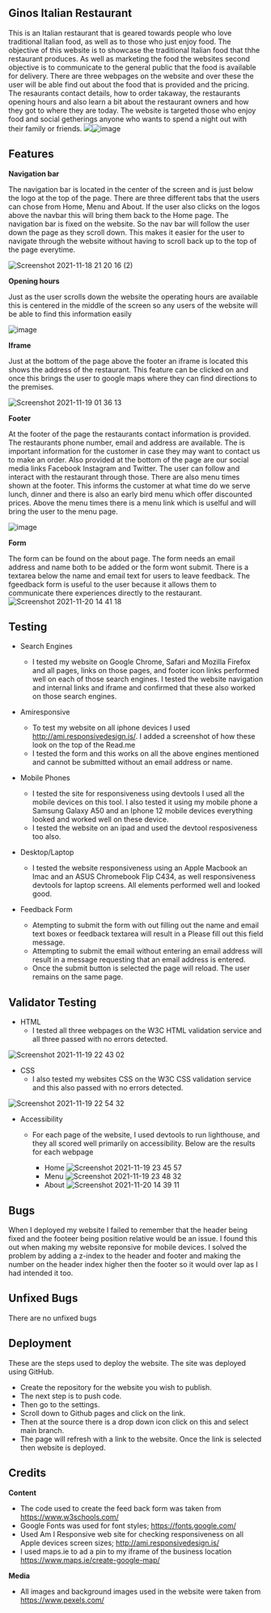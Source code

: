 **Ginos Italian Restaurant**
------

This is an Italian restaurant that is geared towards people who love traditional Italian food, as well as to those who just enjoy food. The objective of this website is to showcase the traditional Italian food that thhe restaurant produces. As well as marketing the food the websites second objective is to communicate to the general public that the food is available for delivery. There are three webpages on the website and over these the user will be able find out about the food that is provided and the pricing. The resaurants contact details, how to order takaway, the restaurants opening hours and also learn a bit about the restaurant owners and how they got to where they are today. The website is targeted those who enjoy food and social getherings anyone who wants to spend a night out with their family or friends. 
<img src="blob:chrome-untrusted://media-app/f3b792de-3f71-4eb3-9a3d-12a97229b8e9">![image](https://user-images.githubusercontent.com/91072896/142471353-316ca7b8-dccb-4e0d-a3ca-8ec6457ddbeb.png)

**Features**
------

**Navigation bar** 
 
The navigation bar is located in the center of the screen and is just below the logo at the top of the page. There are three different tabs that the users can           chose from Home, Menu and About. If the user also clicks on the logos above the navbar this will bring them back to the Home page. The navigation bar is fixed on         the website. So the nav bar will follow the user down the page as they scroll down. This makes it easier for the user to navigate through the website without             having to scroll back up to the top of the page everytime.
    
![Screenshot 2021-11-18 21 20 16 (2)](https://user-images.githubusercontent.com/91072896/142500163-9e2641f5-e9ee-4319-982f-7adc6708f6f8.png)

**Opening hours**    

Just as the user scrolls down the website the operating hours are available this is centered in the middle of the screen so any users of the website will be able         to find this information easily

![image](https://user-images.githubusercontent.com/91072896/142540035-bb951972-3bf1-4d93-adfd-cd107b48f29c.png)

**Iframe**

Just at the bottom of the page above the footer an iframe is located this shows the address of the restaurant. This feature can be clicked on and once this brings the user to google maps where they can find directions to the premises.

![Screenshot 2021-11-19 01 36 13](https://user-images.githubusercontent.com/91072896/142543062-76173656-8a87-4668-89a5-41dba32a01e3.png)

**Footer**

At the footer of the page the restaurants contact information is provided. The restaurants phone number, email and address are available. The is important information for the customer in case they may want to contact us to make an order. Also provided at the bottom of the page are our social media links Facebook Instagram and Twitter. The user can follow and interact with the restaurant through those. There are also menu times shown at the footer. This informs the customer at what time do we serve lunch, dinner and there is also an early bird menu which offer discounted prices. Above the menu times there is a menu link which is uselful and will bring the user to the menu page. 

![image](https://user-images.githubusercontent.com/91072896/142547261-da3a94d9-facd-485f-a272-23b773f55e8a.png)

**Form**

The form can be found on the about page. The form needs an email address and name both to be added or the form wont submit. There is a textarea below the name and email text for users to leave feedback. The fgeedback form is useful to the user because it allows them to communicate there experiences directly to the restaurant.
![Screenshot 2021-11-20 14 41 18](https://user-images.githubusercontent.com/91072896/142730445-c9357709-a96e-4123-b8e4-d2bae78eed27.png)


Testing
------

* Search Engines
  * I tested my website on Google Chrome, Safari and Mozilla Firefox and all pages, links on those pages, and footer icon links performed well on each of those search engines. I tested the website navigation and internal links and iframe and confirmed that these also worked on those search engines.

* Amiresponsive
  * To test my website on all iphone devices I used http://ami.responsivedesign.is/. I added a screenshot of how these look on the top of the Read.me 
  * I tested the form and this works on all the above engines mentioned and cannot be submitted without an email address or name.
 
 * Mobile Phones
   * I tested the site for responsiveness using devtools I used all the mobile devices on this tool. I also tested it using my mobile phone a Samsung Galaxy A50 and an Iphone 12 mobile devices everything looked and worked well on these device.
   * I tested the website on an ipad and used the devtool resposiveness too also.
 * Desktop/Laptop
   * I tested the website responsiveness using an Apple Macbook an Imac and an ASUS Chromebook Flip C434, as well responsiveness devtools for laptop screens. All elements performed well and looked good.
 * Feedback Form 
   * Atempting to submit the form with out filling out the name and email text boxes or feedback textarea will result in a Please fill out this field message.
   * Attempting to submit the email without entering an email address will result in a message requesting that an email address is entered.
   * Once the submit button is selected the page will reload. The user remains on the same page.

Validator Testing
------
* HTML
  * I tested all three webpages on the W3C HTML validation service and all three passed with no errors detected. 

![Screenshot 2021-11-19 22 43 02](https://user-images.githubusercontent.com/91072896/142700622-4defbe4f-617f-4f34-a118-932d98122519.png)

* CSS
  * I also tested my websites CSS on the W3C CSS validation service and this also passed with no errors detected.

![Screenshot 2021-11-19 22 54 32](https://user-images.githubusercontent.com/91072896/142701419-7eb8950a-40fa-40b9-b818-9383c36d5bae.png)

* Accessibility
  * For each page of the website, I used devtools to run lighthouse, and they all scored well primarily on accessibility. Below are the results for each webpage
  
    * Home
    ![Screenshot 2021-11-19 23 45 57](https://user-images.githubusercontent.com/91072896/142704848-c9cacddf-51e9-4225-aea8-2756f3c9dded.png)
    * Menu
    ![Screenshot 2021-11-19 23 48 32](https://user-images.githubusercontent.com/91072896/142704929-3106919f-730a-47cf-bf04-cb5e13228e9e.png)
    * About
    ![Screenshot 2021-11-20 14 39 11](https://user-images.githubusercontent.com/91072896/142730426-2125f26d-2c55-4fb2-812d-5b2f1f9c7cfc.png) 

Bugs
------

When I deployed my website I failed to remember that the header being fixed and the footeer being position relative would be an issue. I found this out when making my website reponsive for mobile devices. I solved the problem by adding a z-index to the header and footer and making the number on the header index higher then the footer so it would over lap as I had intended it too.
  
Unfixed Bugs
------
  
  There are no unfixed bugs

Deployment
------

These are the steps used to deploy the website. The site was deployed using GitHub.
* Create the repository for the website you wish to publish.
* The next step is to push code.
* Then go to the settings.
* Scroll down to Github pages and click on the link.
* Then at the source there is a drop down icon click on this and select main branch.
* The page will refresh with a link to the website. Once the link is selected then website is deployed.

Credits
------

**Content**
  * The code used to create the feed back form was taken from https://www.w3schools.com/ 
  * Google Fonts was used for font styles; https://fonts.google.com/
  * Used Am I Responsive web site for checking responsiveness on all Apple devices screen sizes; http://ami.responsivedesign.is/
  * I used maps.ie to ad a pin to my iframe of the business location https://www.maps.ie/create-google-map/

**Media**
  * All images and background images used in the website were taken from https://www.pexels.com/

